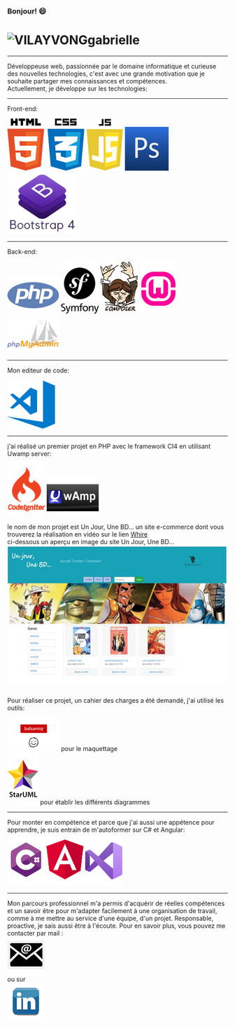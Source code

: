 ### Bonjour!  😄

# ![VILAYVONGgabrielle](https://github.com/VILAYVONGgabrielle/VILAYVONGgabrielle/blob/main/programming4.png)
<hr>
Développeuse web, passionnée par le domaine informatique et curieuse des nouvelles technologies, c'est avec une grande motivation que je souhaite partager mes connaissances et compétences. <br>
Actuellement, je développe sur les technologies: 

<hr>

Front-end: <br>

![VILAYVONGgabrielle](https://github.com/VILAYVONGgabrielle/VILAYVONGgabrielle/blob/main/html5.png)
![VILAYVONGgabrielle](https://github.com/VILAYVONGgabrielle/VILAYVONGgabrielle/blob/main/css3.png) 
![VILAYVONGgabrielle](https://github.com/VILAYVONGgabrielle/VILAYVONGgabrielle/blob/main/js.png)
![VILAYVONGgabrielle](https://github.com/VILAYVONGgabrielle/VILAYVONGgabrielle/blob/main/photoshop.png)
![VILAYVONGgabrielle](https://github.com/VILAYVONGgabrielle/VILAYVONGgabrielle/blob/main/bootstrap.png)


<hr>

Back-end: <br>

![VILAYVONGgabrielle](https://github.com/VILAYVONGgabrielle/VILAYVONGgabrielle/blob/main/php.png)
![VILAYVONGgabrielle](https://github.com/VILAYVONGgabrielle/VILAYVONGgabrielle/blob/main/symfony.png)
![VILAYVONGgabrielle](https://github.com/VILAYVONGgabrielle/VILAYVONGgabrielle/blob/main/composer1.png)
![VILAYVONGgabrielle](https://github.com/VILAYVONGgabrielle/VILAYVONGgabrielle/blob/main/wamp64.png)
![VILAYVONGgabrielle](https://github.com/VILAYVONGgabrielle/VILAYVONGgabrielle/blob/main/phpmyadmin.png)

<hr>

Mon editeur de code: <br>

![VILAYVONGgabrielle](https://github.com/VILAYVONGgabrielle/VILAYVONGgabrielle/blob/main/vsCode.png)

<hr>

j'ai réalisé un premier projet en PHP avec le framework CI4 en utilisant Uwamp server: 

![VILAYVONGgabrielle](https://github.com/VILAYVONGgabrielle/VILAYVONGgabrielle/blob/main/CI4.png)
![VILAYVONGgabrielle](https://github.com/VILAYVONGgabrielle/VILAYVONGgabrielle/blob/main/uwamp1.png)

le nom de mon projet est Un Jour, Une BD... un site e-commerce dont vous trouverez la réalisation en vidéo sur le lien <a href="https://whire.me/@vilayvongGab">Whire</a><br>
ci-dessous un aperçu en image du site Un Jour, Une BD...
![VILAYVONGgabrielle](https://github.com/VILAYVONGgabrielle/VILAYVONGgabrielle/blob/main/accueil.JPG) 

<br>
Pour réaliser ce projet, un cahier des charges a été demandé, j'ai utilisé les outils: <br>

![VILAYVONGgabrielle](https://github.com/VILAYVONGgabrielle/VILAYVONGgabrielle/blob/main/balsamiq.png)  pour le maquettage <br>
![VILAYVONGgabrielle](https://github.com/VILAYVONGgabrielle/VILAYVONGgabrielle/blob/main/startuml.png)  pour établir les différents diagrammes


<hr>

Pour monter en compétence et parce que j'ai aussi une appétence pour apprendre, je suis entrain de m'autoformer sur C# et Angular: <br>
![VILAYVONGgabrielle](https://github.com/VILAYVONGgabrielle/VILAYVONGgabrielle/blob/main/csharp.png) 
![VILAYVONGgabrielle](https://github.com/VILAYVONGgabrielle/VILAYVONGgabrielle/blob/main/angular.png)
![VILAYVONGgabrielle](https://github.com/VILAYVONGgabrielle/VILAYVONGgabrielle/blob/main/vs2019.png) 

<hr>

Mon parcours professionnel m'a permis d'acquérir de réelles compétences et un savoir être pour m'adapter facilement à une organisation de travail, comme à me mettre au service d'une équipe, d'un projet. Responsable, proactive, je sais aussi être à l'écoute.
Pour en savoir plus, vous pouvez me contacter par mail : <br>
 [![VILAYVONGgabrielle](https://github.com/VILAYVONGgabrielle/VILAYVONGgabrielle/blob/main/email.png)](mailto:vilayvonggabrielle@gmail.com)
<br>
ou sur
<br>
<a href="https://www.linkedin.com/in/gabrielle-vilayvong">![VILAYVONGgabrielle](https://github.com/VILAYVONGgabrielle/VILAYVONGgabrielle/blob/main/in.png) </a>


